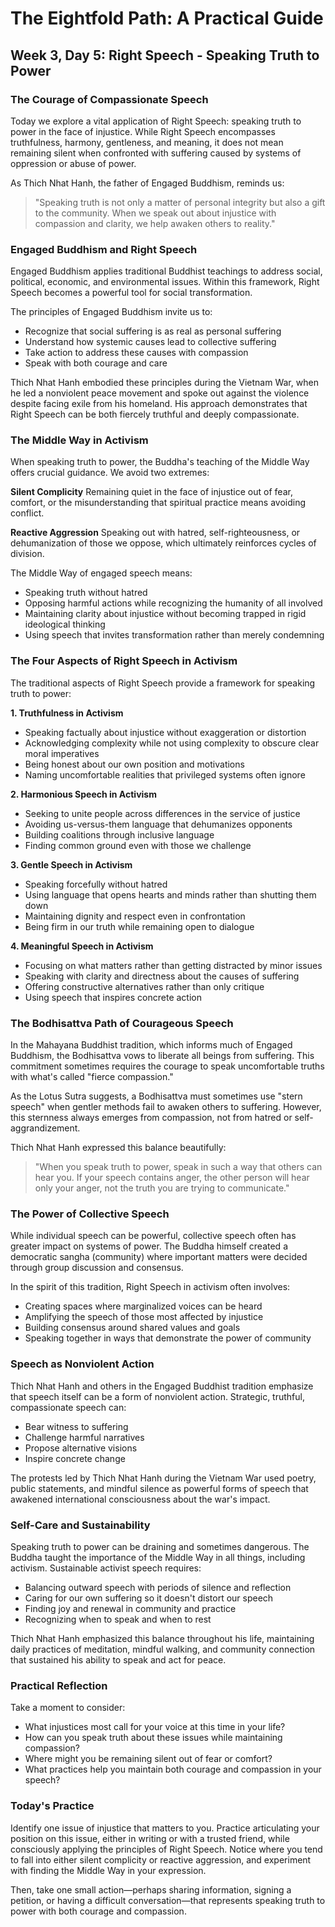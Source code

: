 # The Eightfold Path: A Practical Guide
## Week 3, Day 5: Right Speech - Speaking Truth to Power

### The Courage of Compassionate Speech

Today we explore a vital application of Right Speech: speaking truth to power in the face of injustice. While Right Speech encompasses truthfulness, harmony, gentleness, and meaning, it does not mean remaining silent when confronted with suffering caused by systems of oppression or abuse of power.

As Thich Nhat Hanh, the father of Engaged Buddhism, reminds us:

>"Speaking truth is not only a matter of personal integrity but also a gift to the community. When we speak out about injustice with compassion and clarity, we help awaken others to reality."

### Engaged Buddhism and Right Speech

Engaged Buddhism applies traditional Buddhist teachings to address social, political, economic, and environmental issues. Within this framework, Right Speech becomes a powerful tool for social transformation.

The principles of Engaged Buddhism invite us to:
- Recognize that social suffering is as real as personal suffering
- Understand how systemic causes lead to collective suffering
- Take action to address these causes with compassion
- Speak with both courage and care

Thich Nhat Hanh embodied these principles during the Vietnam War, when he led a nonviolent peace movement and spoke out against the violence despite facing exile from his homeland. His approach demonstrates that Right Speech can be both fiercely truthful and deeply compassionate.

### The Middle Way in Activism

When speaking truth to power, the Buddha's teaching of the Middle Way offers crucial guidance. We avoid two extremes:

**Silent Complicity**
Remaining quiet in the face of injustice out of fear, comfort, or the misunderstanding that spiritual practice means avoiding conflict.

**Reactive Aggression**
Speaking out with hatred, self-righteousness, or dehumanization of those we oppose, which ultimately reinforces cycles of division.

The Middle Way of engaged speech means:
- Speaking truth without hatred
- Opposing harmful actions while recognizing the humanity of all involved
- Maintaining clarity about injustice without becoming trapped in rigid ideological thinking
- Using speech that invites transformation rather than merely condemning

### The Four Aspects of Right Speech in Activism

The traditional aspects of Right Speech provide a framework for speaking truth to power:

**1. Truthfulness in Activism**
- Speaking factually about injustice without exaggeration or distortion
- Acknowledging complexity while not using complexity to obscure clear moral imperatives
- Being honest about our own position and motivations
- Naming uncomfortable realities that privileged systems often ignore

**2. Harmonious Speech in Activism**
- Seeking to unite people across differences in the service of justice
- Avoiding us-versus-them language that dehumanizes opponents
- Building coalitions through inclusive language
- Finding common ground even with those we challenge

**3. Gentle Speech in Activism**
- Speaking forcefully without hatred
- Using language that opens hearts and minds rather than shutting them down
- Maintaining dignity and respect even in confrontation
- Being firm in our truth while remaining open to dialogue

**4. Meaningful Speech in Activism**
- Focusing on what matters rather than getting distracted by minor issues
- Speaking with clarity and directness about the causes of suffering
- Offering constructive alternatives rather than only critique
- Using speech that inspires concrete action

### The Bodhisattva Path of Courageous Speech

In the Mahayana Buddhist tradition, which informs much of Engaged Buddhism, the Bodhisattva vows to liberate all beings from suffering. This commitment sometimes requires the courage to speak uncomfortable truths with what's called "fierce compassion."

As the Lotus Sutra suggests, a Bodhisattva must sometimes use "stern speech" when gentler methods fail to awaken others to suffering. However, this sternness always emerges from compassion, not from hatred or self-aggrandizement.

Thich Nhat Hanh expressed this balance beautifully:

>"When you speak truth to power, speak in such a way that others can hear you. If your speech contains anger, the other person will hear only your anger, not the truth you are trying to communicate."

### The Power of Collective Speech

While individual speech can be powerful, collective speech often has greater impact on systems of power. The Buddha himself created a democratic sangha (community) where important matters were decided through group discussion and consensus.

In the spirit of this tradition, Right Speech in activism often involves:
- Creating spaces where marginalized voices can be heard
- Amplifying the speech of those most affected by injustice
- Building consensus around shared values and goals
- Speaking together in ways that demonstrate the power of community

### Speech as Nonviolent Action

Thich Nhat Hanh and others in the Engaged Buddhist tradition emphasize that speech itself can be a form of nonviolent action. Strategic, truthful, compassionate speech can:
- Bear witness to suffering
- Challenge harmful narratives
- Propose alternative visions
- Inspire concrete change

The protests led by Thich Nhat Hanh during the Vietnam War used poetry, public statements, and mindful silence as powerful forms of speech that awakened international consciousness about the war's impact.

### Self-Care and Sustainability

Speaking truth to power can be draining and sometimes dangerous. The Buddha taught the importance of the Middle Way in all things, including activism. Sustainable activist speech requires:
- Balancing outward speech with periods of silence and reflection
- Caring for our own suffering so it doesn't distort our speech
- Finding joy and renewal in community and practice
- Recognizing when to speak and when to rest

Thich Nhat Hanh emphasized this balance throughout his life, maintaining daily practices of meditation, mindful walking, and community connection that sustained his ability to speak and act for peace.

### Practical Reflection

Take a moment to consider:
- What injustices most call for your voice at this time in your life?
- How can you speak truth about these issues while maintaining compassion?
- Where might you be remaining silent out of fear or comfort?
- What practices help you maintain both courage and compassion in your speech?

### Today's Practice

Identify one issue of injustice that matters to you. Practice articulating your position on this issue, either in writing or with a trusted friend, while consciously applying the principles of Right Speech. Notice where you tend to fall into either silent complicity or reactive aggression, and experiment with finding the Middle Way in your expression.

Then, take one small action—perhaps sharing information, signing a petition, or having a difficult conversation—that represents speaking truth to power with both courage and compassion.